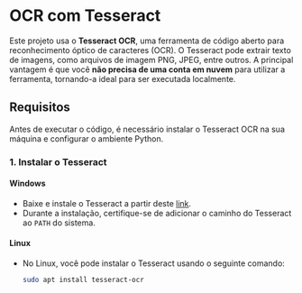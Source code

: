 # OCR com Tesseract

Este projeto usa o **Tesseract OCR**, uma ferramenta de código aberto para reconhecimento óptico de caracteres (OCR). O Tesseract pode extrair texto de imagens, como arquivos de imagem PNG, JPEG, entre outros. A principal vantagem é que você **não precisa de uma conta em nuvem** para utilizar a ferramenta, tornando-a ideal para ser executada localmente.

## Requisitos

Antes de executar o código, é necessário instalar o Tesseract OCR na sua máquina e configurar o ambiente Python.

### 1. Instalar o Tesseract

#### Windows
- Baixe e instale o Tesseract a partir deste [link](https://github.com/UB-Mannheim/tesseract/wiki).
- Durante a instalação, certifique-se de adicionar o caminho do Tesseract ao `PATH` do sistema.

#### Linux
- No Linux, você pode instalar o Tesseract usando o seguinte comando:

  ```bash
  sudo apt install tesseract-ocr
